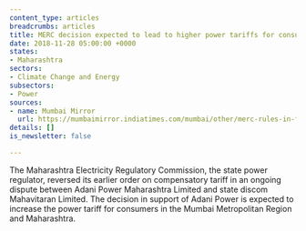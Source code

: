 ```yaml
---
content_type: articles
breadcrumbs: articles
title: MERC decision expected to lead to higher power tariffs for consumers in Mumbai
date: 2018-11-28 05:00:00 +0000
states:
- Maharashtra
sectors:
- Climate Change and Energy
subsectors:
- Power
sources:
- name: Mumbai Mirror
  url: https://mumbaimirror.indiatimes.com/mumbai/other/merc-rules-in-favour-of-adanis-firm-maharashtra-consumers-to-pay-more-for-electricity/articleshow/66753394.cms
details: []
is_newsletter: false

---
```

The Maharashtra Electricity Regulatory Commission, the state power regulator, reversed its earlier order on compensatory tariff in an ongoing dispute between Adani Power Maharashtra Limited and state discom Mahavitaran Limited. The decision in support of Adani Power is expected to increase the power tariff for consumers in the Mumbai Metropolitan Region and Maharashtra. 
